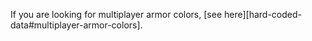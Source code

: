 If you are looking for multiplayer armor colors, [see here][hard-coded-data#multiplayer-armor-colors].

